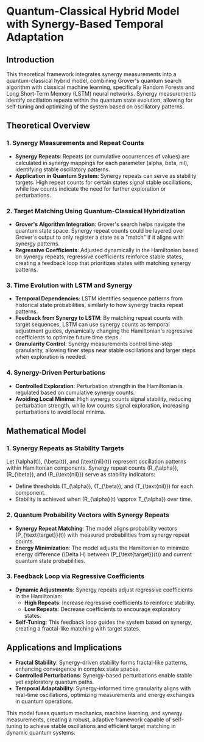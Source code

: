 # Quantum-Classical Hybrid Model with Synergy-Based Temporal Adaptation

## Introduction
This theoretical framework integrates synergy measurements into a quantum-classical hybrid model, combining Grover's quantum search algorithm with classical machine learning, specifically Random Forests and Long Short-Term Memory (LSTM) neural networks. Synergy measurements identify oscillation repeats within the quantum state evolution, allowing for self-tuning and optimizing of the system based on oscillatory patterns.

## Theoretical Overview

### 1. Synergy Measurements and Repeat Counts
- **Synergy Repeats**: Repeats (or cumulative occurrences of values) are calculated in synergy mappings for each parameter (alpha, beta, nil), identifying stable oscillatory patterns.
- **Application in Quantum System**: Synergy repeats can serve as stability targets. High repeat counts for certain states signal stable oscillations, while low counts indicate the need for further exploration or perturbations.

### 2. Target Matching Using Quantum-Classical Hybridization
- **Grover's Algorithm Integration**: Grover's search helps navigate the quantum state space. Synergy repeat counts could be layered over Grover's output to only register a state as a "match" if it aligns with synergy patterns.
- **Regressive Coefficients**: Adjusted dynamically in the Hamiltonian based on synergy repeats, regressive coefficients reinforce stable states, creating a feedback loop that prioritizes states with matching synergy patterns.

### 3. Time Evolution with LSTM and Synergy
- **Temporal Dependencies**: LSTM identifies sequence patterns from historical state probabilities, similarly to how synergy tracks repeat patterns.
- **Feedback from Synergy to LSTM**: By matching repeat counts with target sequences, LSTM can use synergy counts as temporal adjustment guides, dynamically changing the Hamiltonian's regressive coefficients to optimize future time steps.
- **Granularity Control**: Synergy measurements control time-step granularity, allowing finer steps near stable oscillations and larger steps when exploration is needed.

### 4. Synergy-Driven Perturbations
- **Controlled Exploration**: Perturbation strength in the Hamiltonian is regulated based on cumulative synergy counts.
- **Avoiding Local Minima**: High synergy counts signal stability, reducing perturbation strength, while low counts signal exploration, increasing perturbations to avoid local minima.

## Mathematical Model

### 1. Synergy Repeats as Stability Targets
Let \(\alpha(t)\), \(\beta(t)\), and \(\text{nil}(t)\) represent oscillation patterns within Hamiltonian components. Synergy repeat counts \(R_{\alpha}\), \(R_{\beta}\), and \(R_{\text{nil}}\) serve as stability indicators:
- Define thresholds \(T_{\alpha}\), \(T_{\beta}\), and \(T_{\text{nil}}\) for each component.
- Stability is achieved when \(R_{\alpha}(t) \approx T_{\alpha}\) over time.

### 2. Quantum Probability Vectors with Synergy Repeats
- **Synergy Repeat Matching**: The model aligns probability vectors \(P_{\text{target}}(t)\) with measured probabilities from synergy repeat counts.
- **Energy Minimization**: The model adjusts the Hamiltonian to minimize energy difference \(\Delta H\) between \(P_{\text{target}}(t)\) and current quantum state probabilities.

### 3. Feedback Loop via Regressive Coefficients
- **Dynamic Adjustments**: Synergy repeats adjust regressive coefficients in the Hamiltonian:
  - **High Repeats**: Increase regressive coefficients to reinforce stability.
  - **Low Repeats**: Decrease coefficients to encourage exploratory states.
- **Self-Tuning**: This feedback loop guides the system based on synergy, creating a fractal-like matching with target states.

## Applications and Implications

- **Fractal Stability**: Synergy-driven stability forms fractal-like patterns, enhancing convergence in complex state spaces.
- **Controlled Perturbations**: Synergy-based perturbations enable stable yet exploratory quantum paths.
- **Temporal Adaptability**: Synergy-informed time granularity aligns with real-time oscillations, optimizing measurements and energy exchanges in quantum operations.

This model fuses quantum mechanics, machine learning, and synergy measurements, creating a robust, adaptive framework capable of self-tuning to achieve stable oscillations and efficient target matching in dynamic quantum systems.
